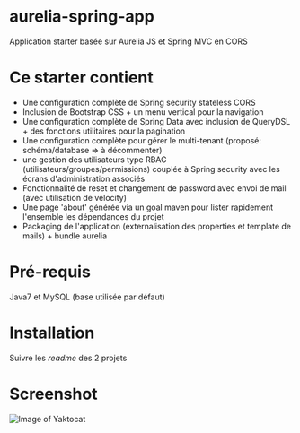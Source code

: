 # aurelia-spring-app
Application starter basée sur Aurelia JS et Spring MVC en CORS

# Ce starter contient
* Une configuration complète de Spring security stateless CORS
* Inclusion de Bootstrap CSS + un menu vertical pour la navigation
* Une configuration complète de Spring Data avec inclusion de QueryDSL + des fonctions utilitaires pour la pagination
* Une configuration complète pour gérer le multi-tenant (proposé: schéma/database => à décommenter)
* une gestion des utilisateurs type RBAC (utilisateurs/groupes/permissions) couplée à Spring security avec les écrans d'administration associés
* Fonctionnalité de reset et changement de password avec envoi de mail (avec utilisation de velocity)
* Une page 'about' générée via un goal maven pour lister rapidement l'ensemble les dépendances du projet
* Packaging de l'application (externalisation des properties et template de mails) + bundle aurelia


# Pré-requis
Java7 et MySQL (base utilisée par défaut)

# Installation
Suivre les _readme_ des 2 projets

# Screenshot
![Image of Yaktocat](http://lagrede.alwaysdata.net/site_media/github/aurelia-spring-app/aurelia-spring-app-screenshot.png)
